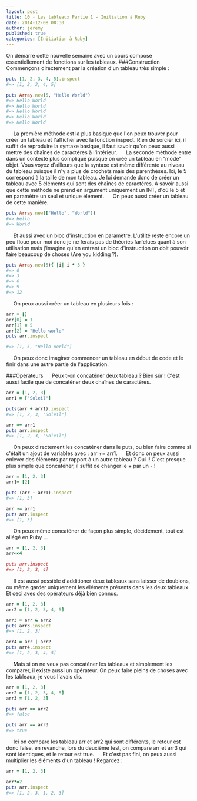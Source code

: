 ```yaml
---
layout: post
title: 10 - Les tableaux Partie 1 - Initiation à Ruby
date: 2014-12-08 08:30
author: jeremy
published: true
categories: [Initiation à Ruby]
---
```


On démarre cette nouvelle semaine avec un cours composé éssentiellement de fonctions sur les tableaux.
###Construction
     Commençons directement par la création d'un tableau très simple :
```ruby
puts [1, 2, 3, 4, 5].inspect
#=> [1, 2, 3, 4, 5]

puts Array.new(5, "Hello World")
#=> Hello World
#=> Hello World
#=> Hello World
#=> Hello World
#=> Hello World
```
<!--break-->
     La première méthode est la plus basique que l'on peux trouver pour créer un tableau et l'afficher avec la fonction inspect. Rien de sorcier ici, il suffit de reproduire la syntaxe basique, il faut savoir qu'on peux aussi mettre des chaînes de caractères à l'intérieur.
     La seconde méthode entre dans un contexte plus compliqué puisque on crée un tableau en “mode” objet. Vous voyez d'ailleurs que la syntaxe est même différente au niveau du tableau puisque il n'y a plus de crochets mais des parenthèses. Ici, le 5 correspond à la taille de mon tableau. Je lui demande donc de créer un tableau avec 5 éléments qui sont des chaînes de caractères. A savoir aussi que cette méthode ne prend en argument uniquement un INT, d'où le 5 et en paramètre un seul et unique élément.
     On peux aussi créer un tableau de cette manière.
```ruby
puts Array.new(["Hello", "World"])
#=> Hello
#=> World
```

     Et aussi avec un bloc d'instruction en paramètre. L'utilité reste encore un peu floue pour moi donc je ne ferais pas de théories farfelues quant à son utilisation mais j'imagine qu'en entrant un bloc d'instruction on doit pouvoir faire beaucoup de choses (Are you kidding ?).
```ruby
puts Array.new(5){ |i| i * 3 }
#=> 0
#=> 3
#=> 6
#=> 9
#=> 12
```

     On peux aussi créer un tableau en plusieurs fois :
```ruby
arr = []
arr[0] = 1
arr[1] = 5
arr[2] = "Hello world"
puts arr.inspect

#=> [1, 5, "Hello World"]
```

     On peux donc imaginer commencer un tableau en début de code et le finir dans une autre partie de l'application.

###Opérateurs
     Peux t-on concaténer deux tableau ? Bien sûr ! C'est aussi facile que de concaténer deux chaînes de caractères.

```ruby
arr = [1, 2, 3]
arr1 = ["Soleil"]

puts(arr + arr1).inspect
#=> [1, 2, 3, "Soleil"]

arr += arr1
puts arr.inspect
#=> [1, 2, 3, "Soleil"]
```

     On peux directement les concaténer dans le puts, ou bien faire comme si c'était un ajout de variables avec : arr += arr1.
     Et donc on peux aussi enlever des éléments par rapport à un autre tableau ? Oui !! C'est presque plus simple que concaténer, il suffit de changer le + par un - !

```ruby
arr = [1, 2, 3]
arr1= [2]

puts (arr - arr1).inspect
#=> [1, 3]

arr -= arr1
puts arr.inspect
#=> [1, 3]
```

     On peux même concaténer de façon plus simple, décidément, tout est allégé en Ruby …

```ruby
arr = [1, 2, 3]
arr<<4

puts arr.inspect
#=> [1, 2, 3, 4]
```

     Il est aussi possible d'additioner deux tableaux sans laisser de doublons, ou même garder uniquement les éléments présents dans les deux tableaux. Et ceci aves des opérateurs déjà bien connus.
```ruby
arr = [1, 2, 3]
arr2 = [1, 2, 3, 4, 5]

arr3 = arr & arr2
puts arr3.inspect
#=> [1, 2, 3]

arr4 = arr | arr2
puts arr4.inspect
#=> [1, 2, 3, 4, 5]
```
     Mais si on ne veux pas concaténer les tableaux et simplement les comparer, il existe aussi un opérateur. On peux faire pleins de choses avec les tableaux, je vous l'avais dis.
```ruby
arr = [1, 2, 3]
arr2 = [1, 2, 3, 4, 5]
arr3 = [1, 2, 3]

puts arr == arr2
#=> false

puts arr == arr3
#=> true
```
     Ici on compare les tableau arr et arr2 qui sont différents, le retour est donc false, en revanche, lors du deuxième test, on compare arr et arr3 qui sont identiques, et le retour est true.
     Et c'est pas fini, on peux aussi multiplier les éléments d'un tableau ! Regardez :

```ruby
arr = [1, 2, 3]

arr*=2
puts arr.inspect
#=> [1, 2, 3, 1, 2, 3]
```
